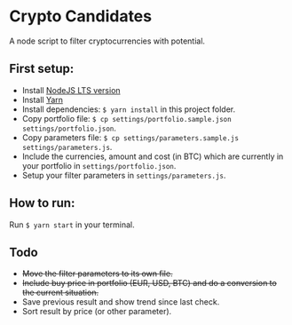 # Crypto Candidates

A node script to filter cryptocurrencies with potential.

## First setup:

* Install [NodeJS LTS version](https://nodejs.org/en/)
* Install [Yarn](https://yarnpkg.com/en/)
* Install dependencies: `$ yarn install` in this project folder.
* Copy portfolio file: `$ cp settings/portfolio.sample.json settings/portfolio.json`.
* Copy parameters file: `$ cp settings/parameters.sample.js settings/parameters.js`.
* Include the currencies, amount and cost (in BTC) which are currently in your portfolio in `settings/portfolio.json`.
* Setup your filter parameters in `settings/parameters.js`.

## How to run:

Run `$ yarn start` in your terminal.

## Todo

* ~~Move the filter parameters to its own file.~~
* ~~Include buy price in portfolio (EUR, USD, BTC) and do a conversion to the current situation.~~
* Save previous result and show trend since last check.
* Sort result by price (or other parameter).
